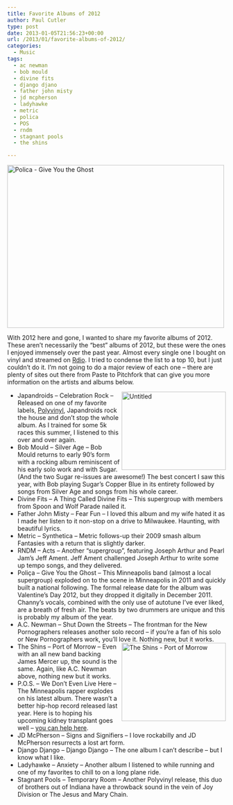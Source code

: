 ```yaml
---
title: Favorite Albums of 2012
author: Paul Cutler
type: post
date: 2013-01-05T21:56:23+00:00
url: /2013/01/favorite-albums-of-2012/
categories:
  - Music
tags:
  - ac newman
  - bob mould
  - divine fits
  - django djano
  - father john misty
  - jd mcpherson
  - ladyhawke
  - metric
  - polica
  - POS
  - rndm
  - stagnant pools
  - the shins

---
```

[<img src="https://i1.wp.com/farm8.staticflickr.com/7073/6860235422_c286a8cbf0.jpg?resize=500%2C375" width="500" height="375" alt="Polica - Give You the Ghost" data-recalc-dims="1" />][1]

With 2012 here and gone, I wanted to share my favorite albums of 2012. These aren&#8217;t necessarily the &#8220;best&#8221; albums of 2012, but these were the ones I enjoyed immensely over the past year. Almost every single one I bought on vinyl and streamed on [Rdio][2]. I tried to condense the list to a top 10, but I just couldn&#8217;t do it. I&#8217;m not going to do a major review of each one &#8211; there are plenty of sites out there from Paste to Pitchfork that can give you more information on the artists and albums below.

  * [<img src="https://i1.wp.com/farm9.staticflickr.com/8014/7303956772_c322c9d44a_n.jpg?resize=240%2C180" width="240" height="180" align="right" alt="Untitled" data-recalc-dims="1" />][3]Japandroids &#8211; Celebration Rock &#8211; Released on one of my favorite labels, [Polyvinyl][4], Japandroids rock the house and don&#8217;t stop the whole album. As I trained for some 5k races this summer, I listened to this over and over again.
  * Bob Mould &#8211; Silver Age &#8211; Bob Mould returns to early 90&#8217;s form with a rocking album reminiscent of his early solo work and with Sugar. (And the two Sugar re-issues are awesome!) The best concert I saw this year, with Bob playing Sugar&#8217;s Copper Blue in its entirety followed by songs from Silver Age and songs from his whole career.
  * Divine Fits &#8211; A Thing Called Divine Fits &#8211; This supergroup with members from Spoon and Wolf Parade nailed it.
  * Father John Misty &#8211; Fear Fun &#8211; I loved this album and my wife hated it as I made her listen to it non-stop on a drive to Milwaukee. Haunting, with beautiful lyrics.
  * Metric &#8211; Synthetica &#8211; Metric follows-up their 2009 smash album Fantasies with a return that is slightly darker.
  * RNDM &#8211; Acts &#8211; Another &#8220;supergroup&#8221;, featuring Joseph Arthur and Pearl Jam&#8217;s Jeff Ament. Jeff Ament challenged Joseph Arthur to write some up tempo songs, and they delivered.
  * Poliça &#8211; Give You the Ghost &#8211; This Minneapolis band (almost a local supergroup) exploded on to the scene in Minneapolis in 2011 and quickly built a national following. The formal release date for the album was Valentine&#8217;s Day 2012, but they dropped it digitally in December 2011. Channy&#8217;s vocals, combined with the only use of autotune I&#8217;ve ever liked, are a breath of fresh air. The beats by two drummers are unique and this is probably my album of the year.
  * A.C. Newman &#8211; Shut Down the Streets &#8211; The frontman for the New Pornographers releases another solo record &#8211; if you&#8217;re a fan of his solo or New Pornographers work, you&#8217;ll love it. Nothing new, but it works.
  * [<img src="https://i0.wp.com/farm8.staticflickr.com/7107/6953232818_127e46048c_m.jpg?resize=240%2C180" width="240" height="180" align="right" alt="The Shins - Port of Morrow" data-recalc-dims="1" />][5]The Shins &#8211; Port of Morrow &#8211; Even with an all new band backing James Mercer up, the sound is the same. Again, like A.C. Newman above, nothing new but it works.
  * P.O.S. &#8211; We Don&#8217;t Even Live Here &#8211; The Minneapolis rapper explodes on his latest album. There wasn&#8217;t a better hip-hop record released last year. Here is to hoping his upcoming kidney transplant goes well &#8211; [you can help here][6].
  * JD McPherson &#8211; Signs and Signifiers &#8211; I love rockabilly and JD McPherson resurrects a lost art form.
  * Django Django &#8211; Django Django &#8211; The one album I can&#8217;t describe &#8211; but I know what I like.
  * Ladyhawke &#8211; Anxiety &#8211; Another album I listened to while running and one of my favorites to chill to on a long plane ride.
  * Stagnant Pools &#8211; Temporary Room &#8211; Another Polyvinyl release, this duo of brothers out of Indiana have a throwback sound in the vein of Joy Division or The Jesus and Mary Chain.

 [1]: http://www.flickr.com/photos/silwenae/6860235422/ "Polica - Give You the Ghost by pcutler, on Flickr"
 [2]: http://www.rdio.com/people/prcutler/
 [3]: http://www.flickr.com/photos/silwenae/7303956772/ "Untitled by pcutler, on Flickr"
 [4]: http://www.polyvinylrecords.com/
 [5]: http://www.flickr.com/photos/silwenae/6953232818/ "The Shins - Port of Morrow by pcutler, on Flickr"
 [6]: http://www.youcaring.com/medical-fundraiser/stef-needs-a-new-kidney/25576